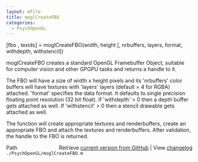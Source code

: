 ```yaml
---
layout: mfile
title: moglCreateFBO
categories:
  - PsychOpenGL
---
```


\[fbo , texids\] = moglCreateFBO\(width, height \[, nrbuffers, layers, format, withdepth, withstencil\]\)

moglCreateFBO creates a standard OpenGL Framebuffer Object, suitable for
computer vision and other GPGPU tasks and returns a handle to it.

The FBO will have a size of width x height pixels and its 'nrbuffers'
color buffers will have textures with 'layers' layers \(default = 4 for RGBA\)
attached.
'format' specifies the data format. It defaults to single precision
floating point resolution \(32 bit float\). If 'withdepth' \> 0 then a
depth buffer gets attached as well. If 'withstencil' \> 0 then a stencil
drawable gets attached as well.

The function will create appropriate textures and renderbuffers, create
an appropriate FBO and attach the textures and renderbuffers. After
validation, the handle to the FBO is returned.


<div class="code_header" style="text-align:right;">
  <span style="float:left;">Path&nbsp;&nbsp;</span> <span class="counter">Retrieve <a href=
  "https://raw.github.com/Psychtoolbox-3/Psychtoolbox-3/beta/./PsychOpenGL/moglCreateFBO.m">current version from GitHub</a> | View <a href=
  "https://github.com/Psychtoolbox-3/Psychtoolbox-3/commits/beta/./PsychOpenGL/moglCreateFBO.m">changelog</a></span>
</div>
<div class="code">
  <code>./PsychOpenGL/moglCreateFBO.m</code>
</div>
